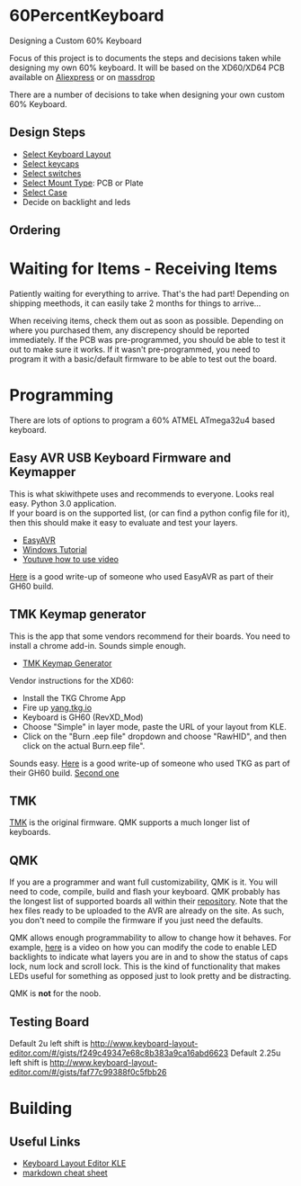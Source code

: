 # 60PercentKeyboard
Designing a Custom 60% Keyboard


Focus of this project is to documents the steps and decisions taken while designing my own 60% keyboard.
It will be based on the XD60/XD64 PCB available on [Aliexpress](https://www.aliexpress.com/item/xd60-xd64-Custom-Mechanical-Keyboard-Kit-up-tp-64-keys-Supports-TKG-TOOLS-Underglow-RGB-PCB/32814945677.html?spm=a2g0s.13010208.99999999.265.hD2Zy9) or on [massdrop](https://www.massdrop.com/buy/xd60-xd64-custom-mechanical-keyboard-kit)

There are a number of decisions to take when designing your own custom 60% Keyboard.

## Design Steps
- [Select Keyboard Layout](https://github.com/jpconstantineau/60PercentKeyboard/blob/master/KeyboardLayout.md)
- [Select keycaps](https://github.com/jpconstantineau/60PercentKeyboard/blob/master/Keycaps.md)
- [Select switches](https://github.com/jpconstantineau/60PercentKeyboard/blob/master/Switches.md)
- [Select Mount Type](https://github.com/jpconstantineau/60PercentKeyboard/blob/master/Switches.md): PCB or Plate
- [Select Case](https://github.com/jpconstantineau/60PercentKeyboard/blob/master/Cases.md)
- Decide on backlight and leds

## Ordering

# Waiting for Items -  Receiving Items
Patiently waiting for everything to arrive. That's the had part!  Depending on shipping meethods, it can easily take 2 months for things to arrive...  

When receiving items, check them out as soon as possible. Depending on where you purchased them, any discrepency should be reported immediately. If the PCB was pre-programmed, you should be able to test it out to make sure it works.  If it wasn't pre-programmed, you need to program it with a basic/default firmware to be able to test out the board.


# Programming
There are lots of options to program a 60% ATMEL ATmega32u4 based keyboard.

## Easy AVR USB Keyboard Firmware and Keymapper
This is what skiwithpete uses and recommends to everyone.  Looks real easy.  Python 3.0 application.  
If your board is on the supported list, (or can find a python config file for it), then this should make it easy to evaluate and test your layers.

- [EasyAVR](https://github.com/dhowland/EasyAVR)
- [Windows Tutorial](https://github.com/dhowland/EasyAVR#windows-user-tutorial)
- [Youtuve how to use video](https://www.youtube.com/watch?v=utjdtSzWz6g)

[Here](https://imgur.com/a/aj3iF) is a good write-up of someone who used EasyAVR as part of their GH60 build.

## TMK Keymap generator
This is the app that some vendors recommend for their boards. You need to install a chrome add-in. Sounds simple enough. 

- [TMK Keymap Generator](https://tkg.io/#)

Vendor instructions for the XD60:
- Install the TKG Chrome App
- Fire up [yang.tkg.io](https://yang.tkg.io/)
- Keyboard is GH60 (RevXD_Mod)
- Choose "Simple" in layer mode, paste the URL of your layout from KLE.
- Click on the "Burn .eep file" dropdown and choose "RawHID", and then click on the actual Burn.eep file".

Sounds easy. [Here](https://imgur.com/a/WfmHW) is a good write-up of someone who used TKG as part of their GH60 build. [Second one](https://dionmunk.com/posts/2017/05/10/gh60-satan.html)


## TMK
[TMK](https://github.com/tmk/tmk_keyboard) is the original firmware.  QMK supports a much longer list of keyboards.

## QMK
If you are a programmer and want full customizability, QMK is it.  You will need to code, compile, build and flash your keyboard.
QMK probably has the longest list of supported boards all within their [repository](http://qmk.fm/keyboards/).  Note that the hex files ready to be uploaded to the AVR are already on the site.  As such, you don't need to compile the firmware if you just need the defaults. 

QMK allows enough programmability to allow to change how it behaves.  For example, [here](https://www.youtube.com/watch?v=I8MjRQazfJc) is a video on how you can modify the code to enable LED backlights to indicate what layers you are in and to show the status of caps lock, num lock and scroll lock.  This is the kind of functionality that makes LEDs useful for something as opposed just to look pretty and be distracting.

QMK is **not** for the noob. 

## Testing Board

Default 2u left shift is http://www.keyboard-layout-editor.com/#/gists/f249c49347e68c8b383a9ca16abd6623
Default 2.25u left shift is http://www.keyboard-layout-editor.com/#/gists/faf77c99388f0c5fbb26

# Building


## Useful Links
- [Keyboard Layout Editor KLE](http://www.keyboard-layout-editor.com/#/)
- [markdown cheat sheet](https://github.com/adam-p/markdown-here/wiki/Markdown-Cheatsheet)
